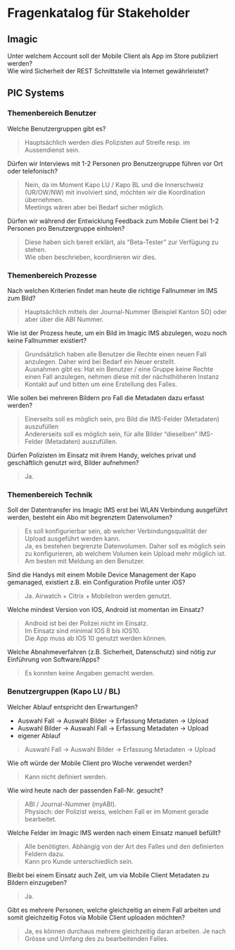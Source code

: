 # Fragenkatalog für Stakeholder

## Imagic
Unter welchem Account soll der Mobile Client als App im Store publiziert werden?  
Wie wird Sicherheit der REST Schnittstelle via Internet gewährleistet?  

## PIC Systems

### Themenbereich Benutzer
Welche Benutzergruppen gibt es?  
> Hauptsächlich werden dies Polizisten auf Streife resp. im Aussendienst sein.

Dürfen wir Interviews mit 1-2 Personen pro Benutzergruppe führen vor Ort oder telefonisch?  
> Nein, da im Moment Kapo LU / Kapo BL und die Innerschweiz (UR/OW/NW) mit involviert sind, möchten wir die Koordination übernehmen.  
> Meetings wären aber bei Bedarf sicher möglich.

Dürfen wir während der Entwicklung Feedback zum Mobile Client bei 1-2 Personen pro Benutzergruppe einholen?  
> Diese haben sich bereit erklärt, als “Beta-Tester” zur Verfügung zu stehen.  
> Wie oben beschrieben, koordinieren wir dies.

### Themenbereich Prozesse
Nach welchen Kriterien findet man heute die richtige Fallnummer im IMS zum Bild?  
> Hauptsächlich mittels der Journal-Nummer (Beispiel Kanton SO) oder aber über die ABI Nummer.

Wie ist der Prozess heute, um ein Bild im Imagic IMS abzulegen, wozu noch keine Fallnummer existiert?  
> Grundsätzlich haben alle Benutzer die Rechte einen neuen Fall anzulegen. Daher wird bei Bedarf ein Neuer erstellt.  
> Ausnahmen gibt es: Hat ein Benutzer / eine Gruppe keine Rechte einen Fall anzulegen, nehmen diese mit der nächsthöheren Instanz Kontakt auf und bitten um eine Erstellung des Falles.

Wie sollen bei mehreren Bildern pro Fall die Metadaten dazu erfasst werden?  
> Einerseits soll es möglich sein, pro Bild die IMS-Felder (Metadaten) auszufüllen  
> Andererseits soll es möglich sein, für alle Bilder “dieselben” IMS-Felder (Metadaten) auszufüllen.

Dürfen Polizisten im Einsatz mit ihrem Handy, welches privat und geschäftlich genutzt wird, Bilder aufnehmen?  
> Ja.

### Themenbereich Technik
Soll der Datentransfer ins Imagic IMS erst bei WLAN Verbindung ausgeführt werden, besteht ein Abo mit begrenztem Datenvolumen?  
> Es soll konfigurierbar sein, ab welcher Verbindungsqualität der Upload ausgeführt werden kann.  
> Ja, es bestehen begrenzte Datenvolumen. Daher soll es möglich sein zu konfigurieren, ab welchem Volumen kein Upload mehr möglich ist. Am besten mit Meldung an den Benutzer.

Sind die Handys mit einem Mobile Device Management der Kapo gemanaged, existiert z.B. ein Configuration Profile unter iOS?  
> Ja. Airwatch + Citrix + MobileIron werden genutzt.

Welche mindest Version von IOS, Android ist momentan im Einsatz?  
> Android ist bei der Polizei nicht im Einsatz.  
> Im Einsatz sind minimal IOS 8 bis IOS10.  
> Die App muss ab IOS 10 genutzt werden können.

Welche Abnahmeverfahren (z.B. Sicherheit, Datenschutz) sind nötig zur Einführung von Software/Apps?  
> Es konnten keine Angaben gemacht werden.

### Benutzergruppen (Kapo LU / BL)

Welcher Ablauf entspricht den Erwartungen? 
- Auswahl Fall → Auswahl Bilder → Erfassung Metadaten → Upload
- Auswahl Bilder → Auswahl Fall → Erfassung Metadaten → Upload
- eigener Ablauf

> Auswahl Fall → Auswahl Bilder → Erfassung Metadaten → Upload

Wie oft würde der Mobile Client pro Woche verwendet werden?  
> Kann nicht definiert werden.

Wie wird heute nach der passenden Fall-Nr. gesucht?  
> ABI / Journal-Nummer (myABI).  
> Physisch: der Polizist weiss, welchen Fall er im Moment gerade bearbeitet.

Welche Felder im Imagic IMS werden nach einem Einsatz manuell befüllt?  
> Alle benötigten. Abhängig von der Art des Falles und den definierten Feldern dazu.  
> Kann pro Kunde unterschiedlich sein.

Bleibt bei einem Einsatz auch Zeit, um via Mobile Client Metadaten zu Bildern einzugeben?  
> Ja.

Gibt es mehrere Personen, welche gleichzeitig an einem Fall arbeiten und somit gleichzeitig Fotos via Mobile Client uploaden möchten?  
> Ja, es können durchaus mehrere gleichzeitig daran arbeiten. Je nach Grösse und Umfang des zu bearbeitenden Falles.

